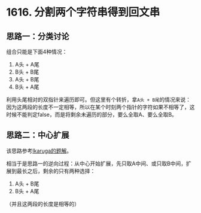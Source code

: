 # 1616. 分割两个字符串得到回文串

## 思路一：分类讨论

组合只能是下面4种情况：

1. A头 + A尾
1. B头 + B尾
1. A头 + B尾
1. B头 + A尾

利用头尾相对的双指针来遍历即可。但这里有个转折，拿`A头 + B尾`的情况来说：因为这两段的长度不一定相等，所以在某个时刻两个指针的字符如果不相等了，这时候不能判定false，而是将剩余未遍历的部分，要么全取A、要么全取B。

## 思路二：中心扩展

该思路参考[Ikaruga的题解](https://leetcode-cn.com/problems/split-two-strings-to-make-palindrome/solution/split-two-strings-to-make-palindrome-by-ikaruga/)。

相当于是思路一的逆向过程：从中心开始扩展，先只取A中间、或只取B中间，扩展到最长之后，剩余的只有两种选择：

1. A头 + B尾
1. B头 + A尾

（并且这两段的长度是相等的）
